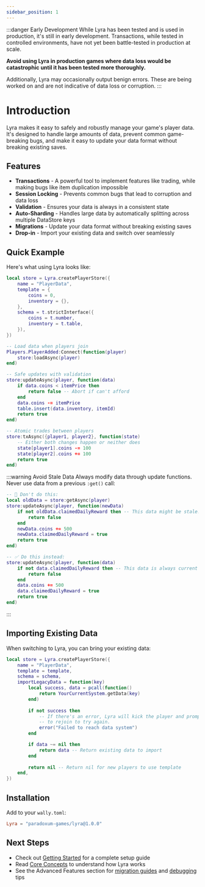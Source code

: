 ```yaml
---
sidebar_position: 1
---
```


:::danger Early Development
While Lyra has been tested and is used in production, it's still in early development. Transactions, while tested in controlled environments, have not yet been battle-tested in production at scale.

**Avoid using Lyra in production games where data loss would be catastrophic until it has been tested more thoroughly.**

Additionally, Lyra may occasionally output benign errors. These are being worked on and are not indicative of data loss or corruption.
:::

# Introduction

Lyra makes it easy to safely and robustly manage your game's player data. It's designed to handle large amounts of data, prevent common game-breaking bugs, and make it easy to update your data format without breaking existing saves.

## Features

- **Transactions** - A powerful tool to implement features like trading, while making bugs like item duplication impossible
- **Session Locking** - Prevents common bugs that lead to corruption and data loss
- **Validation** - Ensures your data is always in a consistent state
- **Auto-Sharding** - Handles large data by automatically splitting across multiple DataStore keys
- **Migrations** - Update your data format without breaking existing saves
- **Drop-in** - Import your existing data and switch over seamlessly

## Quick Example

Here's what using Lyra looks like:

```lua
local store = Lyra.createPlayerStore({
    name = "PlayerData",
    template = {
        coins = 0,
        inventory = {},
    },
    schema = t.strictInterface({
        coins = t.number,
        inventory = t.table,
    }),
})

-- Load data when players join
Players.PlayerAdded:Connect(function(player)
    store:loadAsync(player)
end)

-- Safe updates with validation
store:updateAsync(player, function(data)
    if data.coins < itemPrice then
        return false -- Abort if can't afford
    end
    data.coins -= itemPrice
    table.insert(data.inventory, itemId)
    return true
end)

-- Atomic trades between players
store:txAsync({player1, player2}, function(state)
    -- Either both changes happen or neither does
    state[player1].coins -= 100
    state[player2].coins += 100
    return true
end)
```

:::warning Avoid Stale Data
Always modify data through update functions. Never use data from a previous `:get()` call:
```lua
-- 🚫 Don't do this:
local oldData = store:getAsync(player)
store:updateAsync(player, function(newData)
    if not oldData.claimedDailyReward then -- This data might be stale!
        return false
    end
    newData.coins += 500
    newData.claimedDailyReward = true
    return true
end)

-- ✅ Do this instead:
store:updateAsync(player, function(data)
    if not data.claimedDailyReward then -- This data is always current
        return false
    end
    data.coins += 500
    data.claimedDailyReward = true
    return true
end)
```
:::

## Importing Existing Data

When switching to Lyra, you can bring your existing data:

```lua
local store = Lyra.createPlayerStore({
    name = "PlayerData",
    template = template,
    schema = schema,
    importLegacyData = function(key)
        local success, data = pcall(function()
            return YourCurrentSystem.getData(key)
        end)
        
        if not success then
            -- If there's an error, Lyra will kick the player and prompt them
            -- to rejoin to try again.
            error("Failed to reach data system")
        end

        if data ~= nil then
            return data -- Return existing data to import
        end
        
        return nil -- Return nil for new players to use template
    end,
})
```

## Installation

Add to your `wally.toml`:
```toml
Lyra = "paradoxum-games/lyra@1.0.0"
```

## Next Steps

- Check out [Getting Started](./getting-started.md) for a complete setup guide
- Read [Core Concepts](./core-concepts.md) to understand how Lyra works
- See the Advanced Features section for [migration guides](./advanced/migrations.md) and [debugging](./advanced/debugging.md) tips
